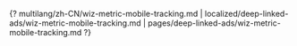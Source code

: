 {? multilang/zh-CN/wiz-metric-mobile-tracking.md | localized/deep-linked-ads/wiz-metric-mobile-tracking.md | pages/deep-linked-ads/wiz-metric-mobile-tracking.md ?}

